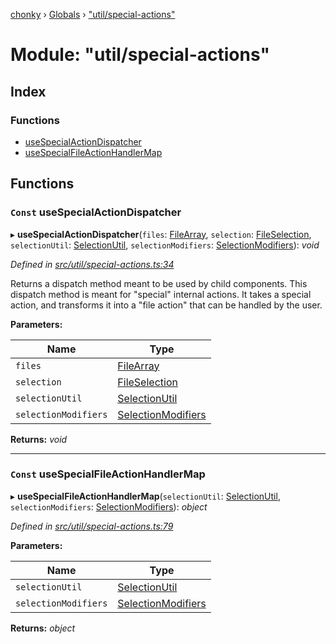 [chonky](../README.md) › [Globals](../globals.md) › ["util/special-actions"](_util_special_actions_.md)

# Module: "util/special-actions"

## Index

### Functions

* [useSpecialActionDispatcher](_util_special_actions_.md#const-usespecialactiondispatcher)
* [useSpecialFileActionHandlerMap](_util_special_actions_.md#const-usespecialfileactionhandlermap)

## Functions

### `Const` useSpecialActionDispatcher

▸ **useSpecialActionDispatcher**(`files`: [FileArray](_types_files_types_.md#filearray), `selection`: [FileSelection](../interfaces/_types_selection_types_.fileselection.md), `selectionUtil`: [SelectionUtil](../classes/_util_selection_.selectionutil.md), `selectionModifiers`: [SelectionModifiers](../interfaces/_types_selection_types_.selectionmodifiers.md)): *void*

*Defined in [src/util/special-actions.ts:34](https://github.com/TimboKZ/Chonky/blob/8056a68/src/util/special-actions.ts#L34)*

Returns a dispatch method meant to be used by child components. This dispatch
method is meant for "special" internal actions. It takes a special action, and
transforms it into a "file action" that can be handled by the user.

**Parameters:**

Name | Type |
------ | ------ |
`files` | [FileArray](_types_files_types_.md#filearray) |
`selection` | [FileSelection](../interfaces/_types_selection_types_.fileselection.md) |
`selectionUtil` | [SelectionUtil](../classes/_util_selection_.selectionutil.md) |
`selectionModifiers` | [SelectionModifiers](../interfaces/_types_selection_types_.selectionmodifiers.md) |

**Returns:** *void*

___

### `Const` useSpecialFileActionHandlerMap

▸ **useSpecialFileActionHandlerMap**(`selectionUtil`: [SelectionUtil](../classes/_util_selection_.selectionutil.md), `selectionModifiers`: [SelectionModifiers](../interfaces/_types_selection_types_.selectionmodifiers.md)): *object*

*Defined in [src/util/special-actions.ts:79](https://github.com/TimboKZ/Chonky/blob/8056a68/src/util/special-actions.ts#L79)*

**Parameters:**

Name | Type |
------ | ------ |
`selectionUtil` | [SelectionUtil](../classes/_util_selection_.selectionutil.md) |
`selectionModifiers` | [SelectionModifiers](../interfaces/_types_selection_types_.selectionmodifiers.md) |

**Returns:** *object*
